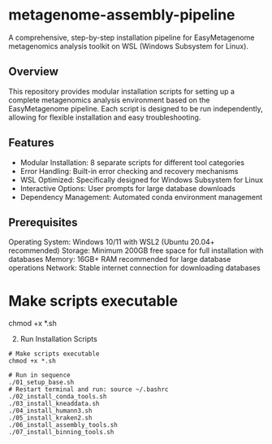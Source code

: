 # metagenome-assembly-pipeline
A comprehensive, step-by-step installation pipeline for EasyMetagenome metagenomics analysis toolkit on WSL (Windows Subsystem for Linux).
## Overview
This repository provides modular installation scripts for setting up a complete metagenomics analysis environment based on the EasyMetagenome pipeline.
Each script is designed to be run independently, allowing for flexible installation and easy troubleshooting.
## Features
- Modular Installation: 8 separate scripts for different tool categories
- Error Handling: Built-in error checking and recovery mechanisms
- WSL Optimized: Specifically designed for Windows Subsystem for Linux
- Interactive Options: User prompts for large database downloads
- Dependency Management: Automated conda environment management

## Prerequisites

Operating System: Windows 10/11 with WSL2 (Ubuntu 20.04+ recommended)
Storage: Minimum 200GB free space for full installation with databases
Memory: 16GB+ RAM recommended for large database operations
Network: Stable internet connection for downloading databases

# Make scripts executable
chmod +x *.sh

2. Run Installation Scripts
```{bash}
# Make scripts executable
chmod +x *.sh

# Run in sequence
./01_setup_base.sh
# Restart terminal and run: source ~/.bashrc
./02_install_conda_tools.sh
./03_install_kneaddata.sh
./04_install_humann3.sh
./05_install_kraken2.sh
./06_install_assembly_tools.sh
./07_install_binning_tools.sh
```
